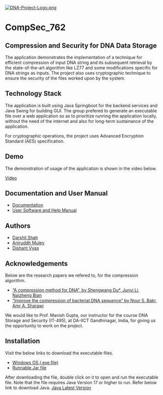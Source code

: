 [![DNA-Project-Logo.png](https://i.postimg.cc/448H3Jh0/DNA-Project-Logo.png)](https://postimg.cc/ThD37v0j)
# CompSec_762
## Compression and Security for DNA Data Storage
The application demonstrates the implementation of a technique 
for efficient compression of input DNA string and its subsequent 
retrieval by the state-of-the-art algorithm like LZ77 and some 
modifications specific for DNA strings as inputs. The project also uses 
cryptographic technique to ensure the security of the files worked upon 
by the system. 

## Technology Stack
The application is built using Java Springboot for the backend services 
and Java Swing for building GUI. The group prefered to generate an executable 
file over a web application so as to prioritize running the application locally, without the need 
of the internet and also for long-term sustainance of the application. 

For cryptographic operations, the project uses Advanced Encryption Standard (AES) specification. 

## Demo

The demonstration of usage of the application is shown in the video below.
  
[Video](https://drive.google.com/file/d/1RtACp12yXkaFtdCHpKilESsuoTB-Tp51/view?usp=share_link)


## Documentation and User Manual

- [Documentation](https://docs.google.com/document/d/1_B4pDHQFlKGVBLPG6SEEzfgHsz028FFFYxYfEkJCQrY/edit?usp=sharing)
- [User Software and Help Manual](https://docs.google.com/document/d/1yFJeIpqMopmL8b1YWO5QK_xrM8tc2-3Ws4GiESoIXzI/edit?usp=sharing)


## Authors

- [Darshil Shah](https://github.com/Darshil-Shah-467)
- [Aniruddh Muley](https://github.com/Aniruddhmuley2001)
- [Dishant Vyas](https://github.com/dishantvyas15)


## Acknowledgements
Below are the research papers we refered to, for the compression algorithm. 
 - [“A compression method for DNA”, by Shengwang Du*, Junyi Li, Naizheng Bian](https://journals.plos.org/plosone/article?id=10.1371/journal.pone.0238220)
 - [“Improve the compression of bacterial DNA sequence” by Nour S. Bakr, Amr A. Sharawi](https://docs.google.com/document/d/19FmTQrywTWLhzBUxOcH2xYrWy3qLuSWVfYVLMinsNHo/edit#bookmark=id.guhy5ehqtu5z)

We would like to Prof. Manish Gupta, our instructor for the course DNA Storage and Security (IT-495), at DA-IICT Gandhinagar, India, for giving us the opportunity to work on the project. 


## Installation

Visit the below links to download the executable files. 

- [Windows OS (.exe file)](https://drive.google.com/file/d/1gfrZxooeKkOL914GBBzYceSYAeAqhNBc/view?usp=share_link)
- [Runnable Jar file](https://drive.google.com/file/d/1fKLcgmSCiZwQBMuTwJq3QvUH4ZswL0zR/view?usp=share_link)

After downloading the file, double click on it to open and run the 
executable file. Note that the file requires Java Version 17 or higher to run. Refer below link to download Java. 
[Java Latest Version](https://www.oracle.com/in/java/technologies/downloads/)
    
